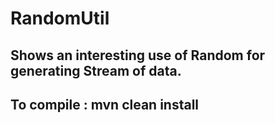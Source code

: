 # RandomUtil

## Shows an interesting use of Random for generating Stream of data.

## To compile : mvn clean install
